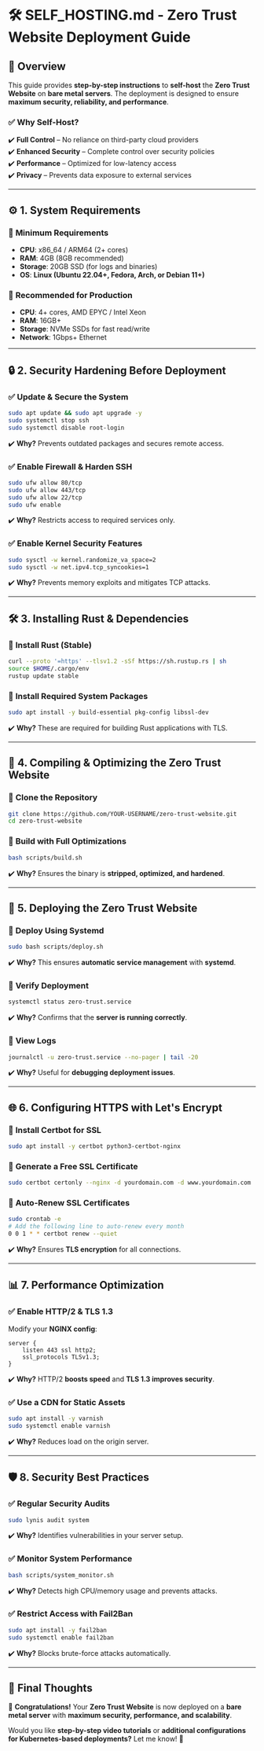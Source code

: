 # 🛠️ **SELF_HOSTING.md - Zero Trust Website Deployment Guide**

## 📌 **Overview**
This guide provides **step-by-step instructions** to **self-host** the **Zero Trust Website** on **bare metal servers**. The deployment is designed to ensure **maximum security, reliability, and performance**.

### ✅ **Why Self-Host?**
✔️ **Full Control** – No reliance on third-party cloud providers  
✔️ **Enhanced Security** – Complete control over security policies  
✔️ **Performance** – Optimized for low-latency access  
✔️ **Privacy** – Prevents data exposure to external services  

---

## ⚙️ **1. System Requirements**
### 🔹 **Minimum Requirements**
- **CPU**: x86_64 / ARM64 (2+ cores)  
- **RAM**: 4GB (8GB recommended)  
- **Storage**: 20GB SSD (for logs and binaries)  
- **OS**: **Linux (Ubuntu 22.04+, Fedora, Arch, or Debian 11+)**  

### 🔹 **Recommended for Production**
- **CPU**: 4+ cores, AMD EPYC / Intel Xeon  
- **RAM**: 16GB+  
- **Storage**: NVMe SSDs for fast read/write  
- **Network**: 1Gbps+ Ethernet  

---

## 🔒 **2. Security Hardening Before Deployment**
### ✅ **Update & Secure the System**
```bash
sudo apt update && sudo apt upgrade -y
sudo systemctl stop ssh
sudo systemctl disable root-login
```
✔️ **Why?** Prevents outdated packages and secures remote access.

### ✅ **Enable Firewall & Harden SSH**
```bash
sudo ufw allow 80/tcp
sudo ufw allow 443/tcp
sudo ufw allow 22/tcp
sudo ufw enable
```
✔️ **Why?** Restricts access to required services only.

### ✅ **Enable Kernel Security Features**
```bash
sudo sysctl -w kernel.randomize_va_space=2
sudo sysctl -w net.ipv4.tcp_syncookies=1
```
✔️ **Why?** Prevents memory exploits and mitigates TCP attacks.

---

## 🛠️ **3. Installing Rust & Dependencies**
### 🔹 **Install Rust (Stable)**
```bash
curl --proto '=https' --tlsv1.2 -sSf https://sh.rustup.rs | sh
source $HOME/.cargo/env
rustup update stable
```

### 🔹 **Install Required System Packages**
```bash
sudo apt install -y build-essential pkg-config libssl-dev
```
✔️ **Why?** These are required for building Rust applications with TLS.

---

## 🚀 **4. Compiling & Optimizing the Zero Trust Website**
### 🔹 **Clone the Repository**
```bash
git clone https://github.com/YOUR-USERNAME/zero-trust-website.git
cd zero-trust-website
```

### 🔹 **Build with Full Optimizations**
```bash
bash scripts/build.sh
```
✔️ **Why?** Ensures the binary is **stripped, optimized, and hardened**.

---

## 🔄 **5. Deploying the Zero Trust Website**
### 🔹 **Deploy Using Systemd**
```bash
sudo bash scripts/deploy.sh
```
✔️ **Why?** This ensures **automatic service management** with **systemd**.

### 🔹 **Verify Deployment**
```bash
systemctl status zero-trust.service
```
✔️ **Why?** Confirms that the **server is running correctly**.

### 🔹 **View Logs**
```bash
journalctl -u zero-trust.service --no-pager | tail -20
```
✔️ **Why?** Useful for **debugging deployment issues**.

---

## 🌐 **6. Configuring HTTPS with Let's Encrypt**
### 🔹 **Install Certbot for SSL**
```bash
sudo apt install -y certbot python3-certbot-nginx
```

### 🔹 **Generate a Free SSL Certificate**
```bash
sudo certbot certonly --nginx -d yourdomain.com -d www.yourdomain.com
```

### 🔹 **Auto-Renew SSL Certificates**
```bash
sudo crontab -e
# Add the following line to auto-renew every month
0 0 1 * * certbot renew --quiet
```
✔️ **Why?** Ensures **TLS encryption** for all connections.

---

## 📊 **7. Performance Optimization**
### ✅ **Enable HTTP/2 & TLS 1.3**
Modify your **NGINX config**:
```nginx
server {
    listen 443 ssl http2;
    ssl_protocols TLSv1.3;
}
```
✔️ **Why?** HTTP/2 **boosts speed** and **TLS 1.3 improves security**.

### ✅ **Use a CDN for Static Assets**
```bash
sudo apt install -y varnish
sudo systemctl enable varnish
```
✔️ **Why?** Reduces load on the origin server.

---

## 🛡️ **8. Security Best Practices**
### ✅ **Regular Security Audits**
```bash
sudo lynis audit system
```
✔️ **Why?** Identifies vulnerabilities in your server setup.

### ✅ **Monitor System Performance**
```bash
bash scripts/system_monitor.sh
```
✔️ **Why?** Detects high CPU/memory usage and prevents attacks.

### ✅ **Restrict Access with Fail2Ban**
```bash
sudo apt install -y fail2ban
sudo systemctl enable fail2ban
```
✔️ **Why?** Blocks brute-force attacks automatically.

---

## 🎯 **Final Thoughts**
🚀 **Congratulations!** Your **Zero Trust Website** is now deployed on a **bare metal server** with **maximum security, performance, and scalability**.

Would you like **step-by-step video tutorials** or **additional configurations for Kubernetes-based deployments?** Let me know! 🚀

